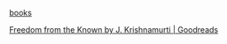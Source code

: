 [books](../Type/books.md)

[Freedom from the Known by J. Krishnamurti | Goodreads](https://www.goodreads.com/book/show/143877.Freedom_from_the_Known)
